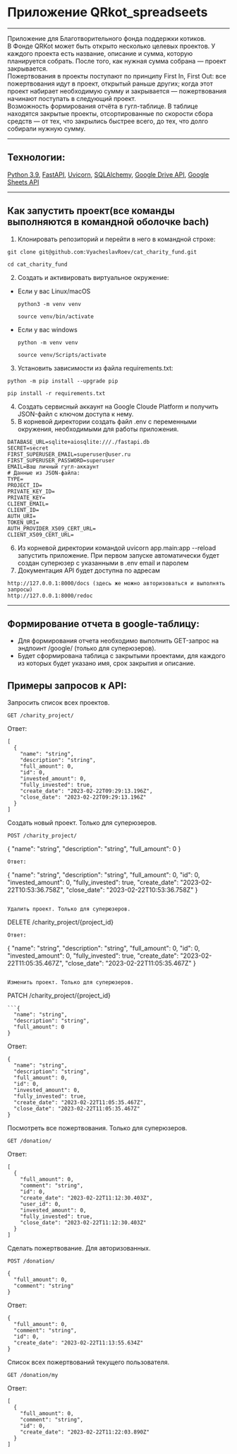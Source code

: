 # Приложение QRkot_spreadseets
____

Приложение для Благотворительного фонда поддержки котиков.  
В Фонде QRKot может быть открыто несколько целевых проектов. У каждого проекта есть название, описание и сумма, которую планируется собрать. После того, как нужная сумма собрана — проект закрывается.  
Пожертвования в проекты поступают по принципу First In, First Out: все пожертвования идут в проект, открытый раньше других; когда этот проект набирает необходимую сумму и закрывается — пожертвования начинают поступать в следующий проект.  
Возможность формирования отчёта в гугл-таблице. В таблице находятся закрытые проекты, отсортированные по скорости сбора средств — от тех, что закрылись быстрее всего, до тех, что долго собирали нужную сумму.  
____

## Технологии:
[Python 3.9](https://www.python.org/downloads/release/python-390/), [FastAPI](https://fastapi.tiangolo.com/), [Uvicorn](https://www.uvicorn.org/), [SQLAlchemy](https://www.sqlalchemy.org/), [Google Drive API](https://developers.google.com/drive/api/guides/about-sdk?hl=ru), [Google Sheets API](https://developers.google.com/sheets/api/guides/concepts?hl=ru)
____

## Как запустить проект(все команды выполняются в командной оболочке bach)

1. Клонировать репозиторий и перейти в него в командной строке:

```
git clone git@github.com:VyacheslavRoev/cat_charity_fund.git
```

```
cd cat_charity_fund
```

2. Cоздать и активировать виртуальное окружение:


* Если у вас Linux/macOS

    ```
    python3 -m venv venv
    ```
    ```
    source venv/bin/activate
    ```

* Если у вас windows

    ```
    python -m venv venv
    ```
    ```
    source venv/Scripts/activate
    ```

3. Установить зависимости из файла requirements.txt:

```
python -m pip install --upgrade pip
```

```
pip install -r requirements.txt
```
4. Создать сервисный аккаунт на Google Cloude Platform и получить JSON-файл с ключом доступа к нему.
5. В корневой директории создать файл .env с переменными окружения, необходимыми для работы приложения.

```
DATABASE_URL=sqlite+aiosqlite:///./fastapi.db
SECRET=secret
FIRST_SUPERUSER_EMAIL=superuser@user.ru
FIRST_SUPERUSER_PASSWORD=superuser
EMAIL=Ваш личный гугл-аккаунт
# Данные из JSON-файла:
TYPE=
PROJECT_ID=
PRIVATE_KEY_ID=
PRIVATE_KEY=
CLIENT_EMAIL=
CLIENT_ID=
AUTH_URI=
TOKEN_URI=
AUTH_PROVIDER_X509_CERT_URL=
CLIENT_X509_CERT_URL=
```

6. Из корневой директории командой uvicorn app.main:app --reload запустить приложение. При первом запуске автоматически будет создан суперюзер с указанными в .env email и паролем
7. Документация API будет доступна по адресам
```
http://127.0.0.1:8000/docs (здесь же можно авторизоваться и выполнять запросы)
http://127.0.0.1:8000/redoc
 ```
____

## Формирование отчета в google-таблицу:

- Для формирования отчета необходимо выполнить GET-запрос на эндпоинт /google/ (только для суперюзеров).
- Будет сформирована таблица с закрытыми проектами, для каждого из которых будет указано имя, срок закрытия и описание.

## Примеры запросов к API:

Запросить список всех проектов.
```
GET /charity_project/
```
Ответ:
```
[
  {
    "name": "string",
    "description": "string",
    "full_amount": 0,
    "id": 0,
    "invested_amount": 0,
    "fully_invested": true,
    "create_date": "2023-02-22T09:29:13.196Z",
    "close_date": "2023-02-22T09:29:13.196Z"
  }
]
```

Создать новый проект. Только для суперюзеров.
```
POST /charity_project/
```
{
  "name": "string",
  "description": "string",
  "full_amount": 0
}
```
Ответ:
```
{
  "name": "string",
  "description": "string",
  "full_amount": 0,
  "id": 0,
  "invested_amount": 0,
  "fully_invested": true,
  "create_date": "2023-02-22T10:53:36.758Z",
  "close_date": "2023-02-22T10:53:36.758Z"
}
```

Удалить проект. Только для суперюзеров.
```
DELETE /charity_project/{project_id}
```
Ответ:
```
{
  "name": "string",
  "description": "string",
  "full_amount": 0,
  "id": 0,
  "invested_amount": 0,
  "fully_invested": true,
  "create_date": "2023-02-22T11:05:35.467Z",
  "close_date": "2023-02-22T11:05:35.467Z"
}
```

Изменить проект. Только для суперюзеров.
```
PATCH /charity_project/{project_id}
```
```{
  "name": "string",
  "description": "string",
  "full_amount": 0
}
```
Ответ:
```
{
  "name": "string",
  "description": "string",
  "full_amount": 0,
  "id": 0,
  "invested_amount": 0,
  "fully_invested": true,
  "create_date": "2023-02-22T11:05:35.467Z",
  "close_date": "2023-02-22T11:05:35.467Z"
}
```

Посмотреть все пожертвования. Только для суперюзеров.
```
GET /donation/
```
Ответ:
```
[
  {
    "full_amount": 0,
    "comment": "string",
    "id": 0,
    "create_date": "2023-02-22T11:12:30.403Z",
    "user_id": 0,
    "invested_amount": 0,
    "fully_invested": true,
    "close_date": "2023-02-22T11:12:30.403Z"
  }
]
```

Сделать пожертвование. Для авторизованных.
```
POST /donation/
```
```
{
  "full_amount": 0,
  "comment": "string"
}
```
Ответ:
```
{
  "full_amount": 0,
  "comment": "string",
  "id": 0,
  "create_date": "2023-02-22T11:13:55.634Z"
}
```

Cписок всех пожертвований текущего пользователя.
```
GET /donation/my
```
Ответ:
```
[
  {
    "full_amount": 0,
    "comment": "string",
    "id": 0,
    "create_date": "2023-02-22T11:22:03.890Z"
  }
]
```
